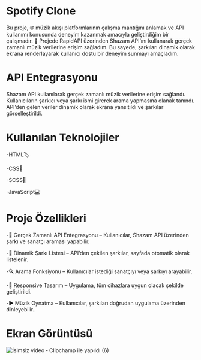 # Spotify Clone
Bu proje, 🌐 müzik akışı platformlarının çalışma mantığını anlamak ve API kullanımı konusunda deneyim kazanmak amacıyla geliştirdiğim bir çalışmadır. 🚀 Projede RapidAPI üzerinden Shazam API’ını kullanarak gerçek zamanlı müzik verilerine erişim sağladım. Bu sayede, şarkıları dinamik olarak ekrana renderlayarak kullanıcı dostu bir deneyim sunmayı amaçladım.

# API Entegrasyonu
Shazam API kullanılarak gerçek zamanlı müzik verilerine erişim sağlandı. Kullanıcıların şarkıcı veya şarkı ismi girerek arama yapmasına olanak tanındı. API’den gelen veriler dinamik olarak ekrana yansıtıldı ve şarkılar görselleştirildi.

# Kullanılan Teknolojiler
-HTML🏷️

-CSS🎨

-SCSS💅

-JavaScript💻

# Proje Özellikleri
-🎵 Gerçek Zamanlı API Entegrasyonu – Kullanıcılar, Shazam API üzerinden şarkı ve sanatçı araması yapabilir.

-📄 Dinamik Şarkı Listesi – API’den çekilen şarkılar, sayfada otomatik olarak listelenir.

-🔍 Arama Fonksiyonu – Kullanıcılar istediği sanatçıyı veya şarkıyı arayabilir.

-📱 Responsive Tasarım – Uygulama, tüm cihazlara uygun olacak şekilde geliştirildi.

-▶️ Müzik Oynatma – Kullanıcılar, şarkıları doğrudan uygulama üzerinden dinleyebilir..

# Ekran Görüntüsü
![İsimsiz video ‐ Clipchamp ile yapıldı (6)](https://github.com/user-attachments/assets/d48ec890-60c3-4afb-9575-793982417c32)
